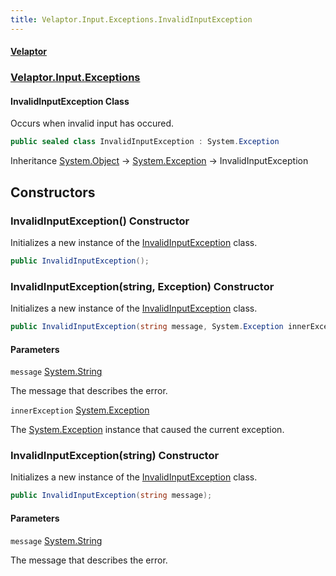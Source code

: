 ```yaml
---
title: Velaptor.Input.Exceptions.InvalidInputException
---
```


#### [Velaptor](Namespaces.md 'Velaptor Namespaces')
### [Velaptor.Input.Exceptions](Velaptor.Input.Exceptions.md 'Velaptor.Input.Exceptions')

#### InvalidInputException Class

Occurs when invalid input has occured.

```csharp
public sealed class InvalidInputException : System.Exception
```

Inheritance [System.Object](https://docs.microsoft.com/en-us/dotnet/api/System.Object 'System.Object') → [System.Exception](https://docs.microsoft.com/en-us/dotnet/api/System.Exception 'System.Exception') → InvalidInputException
## Constructors

<a name='Velaptor.Input.Exceptions.InvalidInputException.InvalidInputException()'></a>

### InvalidInputException() Constructor

Initializes a new instance of the [InvalidInputException](Velaptor.Input.Exceptions.InvalidInputException.md 'Velaptor.Input.Exceptions.InvalidInputException') class.

```csharp
public InvalidInputException();
```

<a name='Velaptor.Input.Exceptions.InvalidInputException.InvalidInputException(string,System.Exception)'></a>

### InvalidInputException(string, Exception) Constructor

Initializes a new instance of the [InvalidInputException](Velaptor.Input.Exceptions.InvalidInputException.md 'Velaptor.Input.Exceptions.InvalidInputException') class.

```csharp
public InvalidInputException(string message, System.Exception innerException);
```
#### Parameters

<a name='Velaptor.Input.Exceptions.InvalidInputException.InvalidInputException(string,System.Exception).message'></a>

`message` [System.String](https://docs.microsoft.com/en-us/dotnet/api/System.String 'System.String')

The message that describes the error.

<a name='Velaptor.Input.Exceptions.InvalidInputException.InvalidInputException(string,System.Exception).innerException'></a>

`innerException` [System.Exception](https://docs.microsoft.com/en-us/dotnet/api/System.Exception 'System.Exception')

The [System.Exception](https://docs.microsoft.com/en-us/dotnet/api/System.Exception 'System.Exception') instance that caused the current exception.

<a name='Velaptor.Input.Exceptions.InvalidInputException.InvalidInputException(string)'></a>

### InvalidInputException(string) Constructor

Initializes a new instance of the [InvalidInputException](Velaptor.Input.Exceptions.InvalidInputException.md 'Velaptor.Input.Exceptions.InvalidInputException') class.

```csharp
public InvalidInputException(string message);
```
#### Parameters

<a name='Velaptor.Input.Exceptions.InvalidInputException.InvalidInputException(string).message'></a>

`message` [System.String](https://docs.microsoft.com/en-us/dotnet/api/System.String 'System.String')

The message that describes the error.
